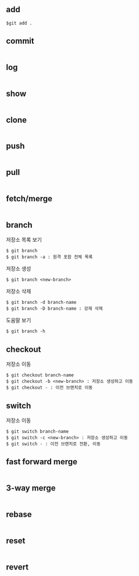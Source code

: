 ## add

```
$git add .
```


## commit

```
```
## log

```
```

## show

```
```

## clone

```
```

## push

```
```

## pull

```
```

## fetch/merge

```
```

## branch
저장소 목록 보기
```
$ git branch
$ git branch -a : 원격 포함 전체 목록
```

저장소 생성
```
$ git branch <new-branch>
```

저장소 삭제
```
$ git branch -d branch-name
$ git branch -D branch-name : 강제 삭제
```

도움말 보기
```
$ git branch -h
```

## checkout
저장소 이동
```
$ git checkout branch-name
$ git checkout -b <new-branch> : 저장소 생성하고 이동
$ git checkout - : 이전 브랜치로 이동
```

## switch
저장소 이동
```
$ git switch branch-name
$ git switch -c <new-branch> : 저장소 생성하고 이동
$ git switch - : 이전 브랜치로 전환, 이동
```

## fast forward merge

```
```

## 3-way merge

```
```

## rebase

```
```

## reset

```
```

## revert

```
```
